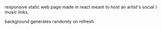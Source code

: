 responsive static web page made in react meant to host an artist's social / music links.

background generates randomly on refresh
